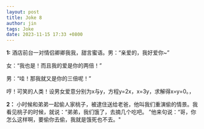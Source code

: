 ```yaml
---
layout: post
title: Joke 8
author: jin
tags: Joke
date: 2023-11-15 17:33 +0800
---
```


**1:**
酒店前台一对情侣卿卿我我，甜言蜜语。男：“亲爱的，我好爱你~”

女：“我也是！而且我的爱是你的两倍！”

男：“哇！那我就又是你的三倍呢！”

哼！可笑的人类！设男女爱意分别为x与y，方程y=2x，x=3y，求解得x=y=0。，

**2：**
小时候和弟弟一起偷人家桃子，被逮住送给老爸，他叫我们重演偷的情景。我看见桃子的时候，就说：“弟弟，我们饿了，去摘几个吃吧。
”他来句说：“哥，你怎么这样啊，要偷你去偷，我就是饿死也不去。"
